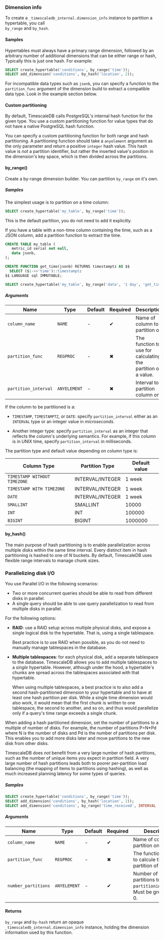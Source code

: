 
### Dimension info
 
To create a `_timescaledb_internal.dimension_info` instance to partition a hypertable, you call  
`by_range` and `by_hash`.

#### Samples

Hypertables must always have a primary range dimension, followed by an arbitrary number of additional
dimensions that can be either range or hash, Typically this is just one hash. For example:

```sql
SELECT create_hypertable('conditions', by_range('time'));
SELECT add_dimension('conditions', by_hash('location', 2));
```

For incompatible data types such as `jsonb`, you can specify a function to the `partition_func` argument
of the dimension build to extract a compatible data type. Look in the example section below.

#### Custom partitioning

By default, TimescaleDB calls PostgreSQL's internal hash function for the given type.
You use a custom partitioning function for value types that do not have a native PostgreSQL hash function.

You can specify a custom partitioning function for both range and hash partitioning. A partitioning function should 
take a `anyelement` argument as the only parameter and return a positive `integer` hash value. This hash value is 
_not_ a partition identifier, but rather the inserted value's position in the dimension's key space, which is then 
divided across the partitions.

#### by_range()

Create a by-range dimension builder. You can partition `by_range` on it's own.

##### Samples

The simplest usage is to partition on a time column:

```sql
SELECT create_hypertable('my_table', by_range('time'));
```

This is the default partition, you do not need to add it explicitly.

If you have a table with a non-time column containing the time, such as
a JSON column, add a partition function to extract the time.

```sql
CREATE TABLE my_table (
   metric_id serial not null,
   data jsonb,
);

CREATE FUNCTION get_time(jsonb) RETURNS timestamptz AS $$
  SELECT ($1->>'time')::timestamptz
$$ LANGUAGE sql IMMUTABLE;

SELECT create_hypertable('my_table', by_range('data', '1 day', 'get_time'));
```

##### Arguments

| Name | Type     | Default | Required | Description                                                                                                                 |
|-|----------|---------|-|-|
|`column_name`| `NAME`   | -       |✔|Name of column to partition on.|
|`partition_func`| `REGPROC` | -       |✖|The function to use for calculating the partition of a value.|
|`partition_interval`|`ANYELEMENT` | - |✖|Interval to partition column on.|

If the column to be partitioned is a:

- `TIMESTAMP`, `TIMESTAMPTZ`, or `DATE`: specify `partition_interval` either as an `INTERVAL` type
  or an integer value in *microseconds*.

- Another integer type: specify `partition_interval` as an integer that reflects the column's
  underlying semantics. For example, if this column is in UNIX time, specify `partition_interval` in milliseconds.

The partition type and default value depending on column type is:

| Column Type                  | Partition Type   | Default value |
|------------------------------|------------------|---------------|
| `TIMESTAMP WITHOUT TIMEZONE` | INTERVAL/INTEGER | 1 week        |
| `TIMESTAMP WITH TIMEZONE`    | INTERVAL/INTEGER | 1 week        |
| `DATE`                       | INTERVAL/INTEGER | 1 week        |
| `SMALLINT`                   | SMALLINT         | 10000         |
| `INT`                        | INT              | 100000        |
| `BIGINT`                     | BIGINT           | 1000000       |


#### by_hash()

The main purpose of hash partitioning is to enable parallelization across multiple disks within the same time interval. 
Every distinct item in hash partitioning is hashed to one of *N* buckets. By default, TimescaleDB uses flexible range 
intervals to manage chunk sizes. 

### Parallelizing disk I/O

You use Parallel I/O in the following scenarios:

- Two or more concurrent queries should be able to read from different disks in parallel.
- A single query should be able to use query parallelization to read from multiple disks in parallel.

For the following options:

- **RAID**: use a RAID setup across multiple physical disks, and expose a single logical disk to the hypertable.
  That is, using a single tablespace.

  Best practice is to use RAID when possible, as you do not need to manually manage tablespaces
  in the database.

- **Multiple tablespaces**: for each physical disk, add a separate tablespace to the database. TimescaleDB allows you to
  add multiple tablespaces to a *single* hypertable. However, although under the hood, a hypertable's
  chunks are spread across the tablespaces associated with that hypertable.

  When using multiple tablespaces, a best practice is to also add a second hash-partitioned dimension to your hypertable 
  and to have at least one hash partition per disk. While a single time dimension would also work, it would mean that 
  the first chunk is written to one tablespace, the second to another, and so on, and thus would parallelize only if a 
  query's time range exceeds a single chunk.

When adding a hash partitioned dimension, set the number of partitions to a multiple of number of disks. For example, 
the number of partitions P=N*Pd where N is the number of disks and Pd is the number of partitions per
disk. This enables you to add more disks later and move partitions to the new disk from other disks.

TimescaleDB does *not* benefit from a very large number of hash
partitions, such as the number of unique items you expect in partition
field.  A very large number of hash partitions leads both to poorer
per-partition load balancing (the mapping of items to partitions using
hashing), as well as much increased planning latency for some types of
queries.

##### Samples

```sql
SELECT create_hypertable('conditions', by_range('time'));
SELECT add_dimension('conditions', by_hash('location', 2));
SELECT add_dimension('conditions', by_range('time_received', INTERVAL '1 day'));
```

##### Arguments

| Name | Type     | Default | Required | Description                                              |
|-|----------|---------|-|----------------------------------------------------------|
|`column_name`| `NAME`   | -       |✔| Name of column to partition on.                          |
|`partition_func`| `REGPROC` | -       |✖| The function to use to calcule the partition of a value. |
|`number_partitions`|`ANYELEMENT` | - |✔| Number of hash partitions to use for `partitioning_column`. Must be greater than 0. |


#### Returns

`by_range` and `by-hash` return an opaque `_timescaledb_internal.dimension_info` instance, holding the 
dimension information used by this function. 


[create_hypertable]: /api/:currentVersion:/hypertable/create_hypertable/
[add_dimension]: /api/:currentVersion:/hypertable/add_dimension/
[by-range]: /api/:currentVersion:/hypertable/create_hypertable/#by_range
[by-hash]: /api/:currentVersion:/hypertable/create_hypertable/#by_hash

